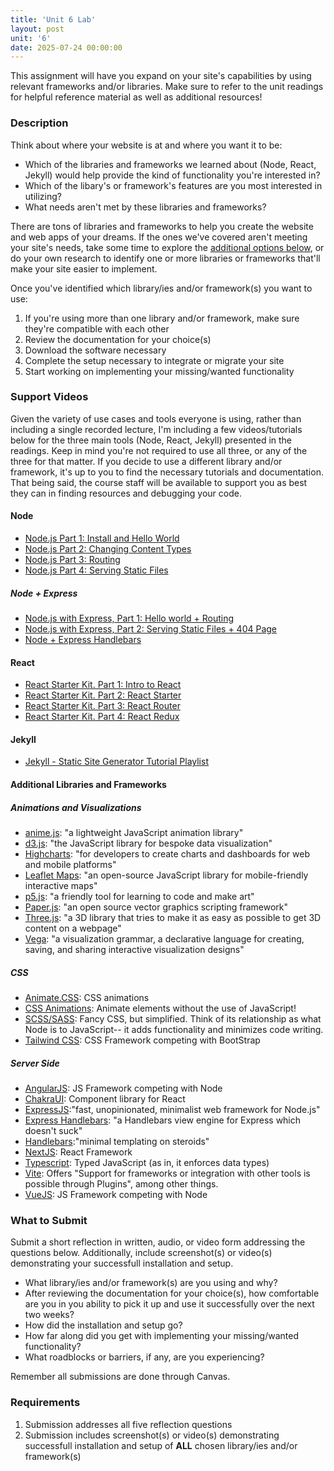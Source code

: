 ```yaml
---
title: 'Unit 6 Lab'
layout: post
unit: '6'
date: 2025-07-24 00:00:00
---
```


This assignment will have you expand on your site's capabilities by using relevant frameworks and/or libraries. Make sure to refer to the unit readings for helpful reference material as well as additional resources! 

### Description
Think about where your website is at and where you want it to be:
- Which of the libraries and frameworks we learned about (Node, React, Jekyll) would help provide the kind of functionality you're interested in?
- Which of the libary's or framework's features are you most interested in utilizing?
- What needs aren't met by these libraries and frameworks?

There are tons of libraries and frameworks to help you create the website and web apps of your dreams. If the ones we've covered aren't meeting your site's needs, take some time to explore the [additional options below](#additional-libraries-and-frameworks), or do your own research to identify one or more libraries or frameworks that'll make your site easier to implement.

Once you've identified which library/ies and/or framework(s) you want to use:
1. If you're using more than one library and/or framework, make sure they're compatible with each other
1. Review the documentation for your choice(s)
1. Download the software necessary 
1. Complete the setup necessary to integrate or migrate your site
1. Start working on implementing your missing/wanted functionality

### Support Videos
Given the variety of use cases and tools everyone is using, rather than including a single recorded lecture, I'm including a few videos/tutorials below for the three main tools  (Node, React, Jekyll) presented in the readings. Keep in mind you're not required to use all three, or any of the three for that matter. If you decide to use a different library and/or framework, it's up to you to find the necessary tutorials and documentation. That being said, the course staff will be available to support you as best they can in finding resources and debugging your code.

#### Node
- [Node.js Part 1: Install and Hello World](https://www.youtube.com/watch?v=CMoucS93NR4)
- [Node.js Part 2: Changing Content Types](https://www.youtube.com/watch?v=qExQLn-Oa3I)
- [Node.js Part 3: Routing](https://www.youtube.com/watch?v=txFrd6dXBeA)
- [Node.js Part 4: Serving Static Files](https://www.youtube.com/watch?v=Y5kg2vs8zsc)

##### Node + Express 
- [Node.js with Express, Part 1: Hello world + Routing](https://www.youtube.com/watch?v=UsZBm7WL4o8&lc=Ugz0VIMHNrEPxy6gIM54AaABAg)
- [Node.js with Express, Part 2: Serving Static Files + 404 Page](https://www.youtube.com/watch?v=0xEwgVs3VVo)
- [Node + Express Handlebars](https://www.youtube.com/playlist?list=PLzn-iGwKeXibEgAkMs9qYrjsg5ZIYT20T)

#### React
- [React Starter Kit. Part 1: Intro to React](https://www.youtube.com/watch?v=Vcyen7QxyBM)
- [React Starter Kit. Part 2: React Starter](https://www.youtube.com/watch?v=SxuN26-_fls)
- [React Starter Kit. Part 3: React Router](https://www.youtube.com/watch?v=1CqzaPTblcQ)
- [React Starter Kit. Part 4: React Redux](https://www.youtube.com/watch?v=M4bqyGj-rYw)

#### Jekyll
- [Jekyll - Static Site Generator Tutorial Playlist](https://www.youtube.com/playlist?list=PLLAZ4kZ9dFpOPV5C5Ay0pHaa0RJFhcmcB)

#### Additional Libraries and Frameworks
##### Animations and Visualizations
- [anime.js](https://animejs.com): "a lightweight JavaScript animation library"
- [d3.js](https://d3js.org): "the JavaScript library for bespoke data visualization"
- [Highcharts](https://www.highcharts.com/): "for developers to create charts and dashboards for web and mobile platforms"
- [Leaflet Maps](https://leafletjs.com/): "an open-source JavaScript library
for mobile-friendly interactive maps"
- [p5.js](https://p5js.org/): "a friendly tool for learning to code and make art"
- [Paper.js](http://paperjs.org/about/):  "an open source vector graphics scripting framework"
- [Three.js](https://threejs.org/manual/#en/fundamentals): "a 3D library that tries to make it as easy as possible to get 3D content on a webpage"
- [Vega](https://vega.github.io/vega/): "a visualization grammar, a declarative language for creating, saving, and sharing interactive visualization designs"

##### CSS
- [Animate.CSS](https://animate.style): CSS animations
- [CSS Animations](https://speckyboy.com/pure-css-games/): Animate elements without the use of JavaScript! 
- [SCSS/SASS](https://jstutorial.medium.com/the-complete-guide-to-scss-sass-30053c266b23): Fancy CSS, but simplified. Think of its relationship as what Node is to JavaScript-- it adds functionality and minimizes code writing.
- [Tailwind CSS](https://tailwindcss.com): CSS Framework competing with BootStrap

##### Server Side
- [AngularJS](https://angularjs.org): JS Framework competing with Node
- [ChakraUI](https://chakra-ui.com): Component library for React
- [ExpressJS](https://expressjs.com):"fast, unopinionated, minimalist web framework for Node.js"
- [Express Handlebars](https://www.npmjs.com/package/express-handlebars): "a Handlebars view engine for Express which doesn't suck"
- [Handlebars](https://handlebarsjs.com):"minimal templating on steroids"
- [NextJS](https://nextjs.org): React Framework 
- [Typescript](https://www.typescriptlang.org): Typed JavaScript (as in, it enforces data types)
- [Vite](https://vite.dev/guide/): Offers "Support for frameworks or integration with other tools is possible through Plugins", among other things.
- [VueJS](https://vuejs.org): JS Framework competing with Node

### What to Submit
Submit a short reflection in written, audio, or video form addressing the questions below. Additionally, include screenshot(s) or video(s) demonstrating your successfull installation and setup.
- What library/ies and/or framework(s) are you using and why?
- After reviewing the documentation for your choice(s), how comfortable are you in you ability to pick it up and use it successfully over the next two weeks?
- How did the installation and setup go?
- How far along did you get with implementing your missing/wanted functionality?
- What roadblocks or barriers, if any, are you experiencing? 

Remember all submissions are done through Canvas. 

### Requirements
1. Submission addresses all five reflection questions
1. Submission includes screenshot(s) or video(s) demonstrating successfull installation and setup of **ALL** chosen library/ies and/or framework(s)
